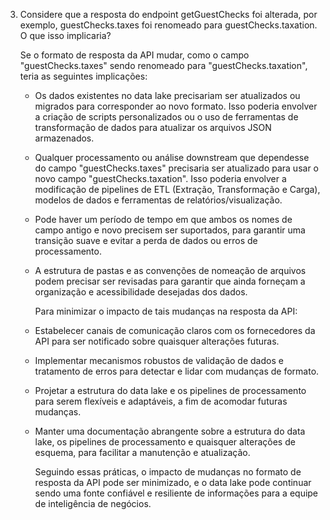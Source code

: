3. Considere que a resposta do endpoint getGuestChecks foi alterada, por exemplo, guestChecks.taxes foi renomeado para guestChecks.taxation. O que isso
implicaria?

      Se o formato de resposta da API mudar, como o campo "guestChecks.taxes" sendo renomeado para "guestChecks.taxation", teria as seguintes implicações:      
   - Os dados existentes no data lake precisariam ser atualizados ou migrados para corresponder ao novo formato. Isso poderia envolver a criação de scripts personalizados ou o uso de ferramentas de transformação de dados para atualizar os arquivos JSON armazenados.
            
   - Qualquer processamento ou análise downstream que dependesse do campo "guestChecks.taxes" precisaria ser atualizado para usar o novo campo "guestChecks.taxation". Isso poderia envolver a modificação de pipelines de ETL (Extração, Transformação e Carga), modelos de dados e ferramentas de relatórios/visualização.
            
   - Pode haver um período de tempo em que ambos os nomes de campo antigo e novo precisem ser suportados, para garantir uma transição suave e evitar a perda de dados ou erros de processamento.
            
   - A estrutura de pastas e as convenções de nomeação de arquivos podem precisar ser revisadas para garantir que ainda forneçam a organização e acessibilidade desejadas dos dados.
      
      Para minimizar o impacto de tais mudanças na resposta da API:
      
   - Estabelecer canais de comunicação claros com os fornecedores da API para ser notificado sobre quaisquer alterações futuras.
            
   - Implementar mecanismos robustos de validação de dados e tratamento de erros para detectar e lidar com mudanças de formato.
            
   - Projetar a estrutura do data lake e os pipelines de processamento para serem flexíveis e adaptáveis, a fim de acomodar futuras mudanças.
  
   - Manter uma documentação abrangente sobre a estrutura do data lake, os pipelines de processamento e quaisquer alterações de esquema, para facilitar a manutenção e atualização.
  
        Seguindo essas práticas, o impacto de mudanças no formato de resposta da API pode ser minimizado, e o data lake pode continuar sendo uma fonte confiável e resiliente de informações para a equipe de inteligência de negócios.


